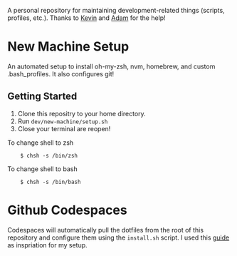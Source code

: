 A personal repository for maintaining development-related things (scripts, profiles, etc.). Thanks to [Kevin](https://github.com/kevinchabreck) and [Adam](https://github.com/aenewton) for the help! 

# New Machine Setup

An automated setup to install oh-my-zsh, nvm, homebrew, and custom .bash_profiles. It also configures git!

## Getting Started

1. Clone this repositry to your home directory. 
2. Run `dev/new-machine/setup.sh`
3. Close your terminal are reopen!

To change shell to zsh

        $ chsh -s /bin/zsh

To change shell to bash

        $ chsh -s /bin/bash

# Github Codespaces
Codespaces will automatically pull the dotfiles from the root of this repository and configure them using the `install.sh` script. I used this [guide](https://bea.stollnitz.com/blog/codespaces-terminal/) as inspriation for my setup. 


